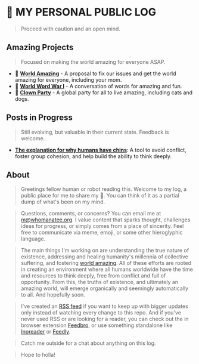 # 💩 MY PERSONAL PUBLIC LOG
> Proceed with caution and an open mind.

## Amazing Projects
> Focused on making the world amazing for everyone ASAP.
- 🔗 [**World Amazing**](https://worldamazing.org) - A proposal to fix our issues and get the world amazing for everyone, including your mom.
- 🔗 [**World Word War I**](https://worldwordwar.org) - A conversation of words for amazing and fun.
- 🔗 [**Clown Party**](https://clownparty.org) - A global party for all to live amazing, including cats and dogs.


## Posts in Progress
> Still evolving, but valuable in their current state. Feedback is welcome.
- [**The explanation for why humans have chins**](docs/chins.md): A tool to avoid conflict, foster group cohesion, and help build the ability to think deeply.
<!-- - [**The explanation for why there is exsitence**](docs/existence.md): And how it all happened. -->


## About
> Greetings fellow human or robot reading this. Welcome to my log, a public place for me to share my 💩. You can think of it as a partial dump of what's been on my mind.

> Questions, comments, or concerns? You can email me at m@whomanatee.org. I value content that sparks thought, challenges ideas for progress, or simply comes from a place of sincerity. Feel free to communicate via meme, emoji, or some other hieroglyphic language. 

> The main things I'm working on are understanding the true nature of existence, addressing and healing humanity's millennia of collective suffering, and fostering [world amazing](https://worldamazing.org). All of these efforts are rooted in creating an environment where all humans worldwide have the time and resources to think deeply, free from conflict and full of opportunity. From this, the truths of existence, and ultimately an amazing world, will emerge organically and seemingly automatically to all. And hopefully soon.

> I've created an [RSS feed](https://raw.githubusercontent.com/beakbahama/log/refs/heads/main/feed.xml) if you want to keep up with bigger updates only instead of watching every change to this repo. And if you've never used RSS or are looking for a reader, you can check out the in browser extension [Feedbro](https://nodetics.com/feedbro/), or use something standalone like [Inoreader](https://www.inoreader.com) or [Feedly](https://feedly.com/).

> Catch me outside for a chat about anything on this log.

> Hope to holla!
